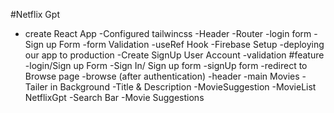 #Netflix Gpt
- create React App
-Configured tailwincss
-Header
-Router
-login form
-Sign up Form
-form Validation
-useRef Hook
-Firebase Setup
-deploying our app to  production
-Create SignUp User Account
-validation
#feature
-login/Sign up Form 
    -Sign In/ Sign up form
    -signUp form
    -redirect to Browse page
-browse (after authentication)
    -header
    -main Movies
        -Tailer in Background
        -Title & Description
        -MovieSuggestion
            -MovieList
NetflixGpt
    -Search Bar
    -Movie Suggestions
